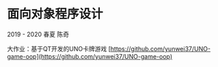 # 面向对象程序设计

2019 - 2020 春夏 陈奇

大作业：基于QT开发的UNO卡牌游戏 [https://github.com/yunwei37/UNO-game-oop](https://github.com/yunwei37/UNO-game-oop)

